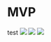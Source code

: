 # MVP
test
![](https://github.com/andrewsittner/MVP/blob/main/Mvp/6d6bBV2pdp.gif)
![](https://github.com/andrewsittner/MVP/tree/main/Mvp/ReadMeGifs/jKb6u1bhkT.gif)
![](https://github.com/andrewsittner/MVP/tree/main/Mvp/ReadMeGifs/Home.gif)
